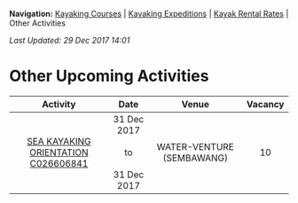 **Navigation:** [Kayaking Courses](index) &#124; [Kayaking Expeditions](expedition) &#124; [Kayak Rental Rates](rental) &#124; Other Activities

_Last Updated: 29 Dec 2017 14:01_
# Other Upcoming Activities

Activity | Date | Venue | Vacancy
:---:|:---:|:---:|:---:
[SEA KAYAKING ORIENTATION C026606841](https://www.onepa.sg/class/details/c026606841)|31 Dec 2017<br/><br/>to<br/><br/>31 Dec 2017|WATER-VENTURE (SEMBAWANG)|10

